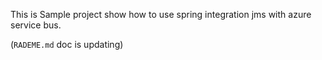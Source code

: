 This is Sample project show how to use spring integration jms with azure service bus.

(`RADEME.md` doc is updating)
